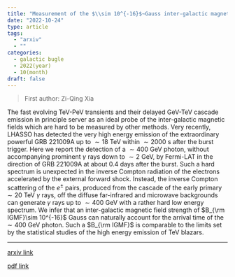 ```yaml
---
title: "Measurement of the $\\sim 10^{-16}$~Gauss inter-galactic magnetic field with high energy emission of GRB 221009A"
date: "2022-10-24"
type: article
tags:
  - "arxiv"
  - ""
categories:
  - galactic bugle
  - 2022(year)
  - 10(month)
draft: false
---
```


> First author: Zi-Qing Xia

 The fast evolving TeV-PeV transients and their delayed GeV-TeV cascade
emission in principle server as an ideal probe of the inter-galactic magnetic
fields which are hard to be measured by other methods. Very recently, LHASSO
has detected the very high energy emission of the extraordinary powerful GRB
221009A up to $\sim 18$ TeV within $\sim 2000$ s after the burst trigger. Here
we report the detection of a $\sim 400$ GeV photon, without accompanying
prominent $\gamma$ rays down to $\sim 2$ GeV, by Fermi-LAT in the direction of
GRB 221009A at about 0.4 days after the burst. Such a hard spectrum is
unexpected in the inverse Compton radiation of the electrons accelerated by the
external forward shock. Instead, the inverse Compton scattering of the $e^\pm$
pairs, produced from the cascade of the early primary $\sim 20$ TeV $\gamma$
rays, off the diffuse far-infrared and microwave backgrounds can generate
$\gamma$ rays up to $\sim 400$ GeV with a rather hard low energy spectrum. We
infer that an inter-galactic magnetic field strength of $B_{\rm IGMF}\sim
10^{-16}$ Gauss can naturally account for the arrival time of the $\sim 400$
GeV photon. Such a $B_{\rm IGMF}$ is comparable to the limits set by the
statistical studies of the high energy emission of TeV blazars.

---
[arxiv link](http://arxiv.org/abs/2210.13052v1)

[pdf link](http://arxiv.org/pdf/2210.13052v1)